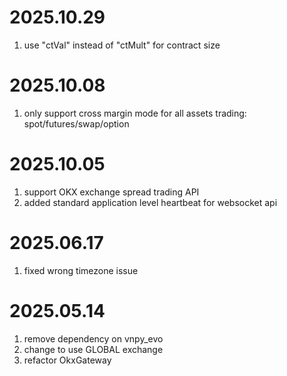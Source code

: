 # 2025.10.29

1. use "ctVal" instead of "ctMult" for contract size

# 2025.10.08

1. only support cross margin mode for all assets trading: spot/futures/swap/option

# 2025.10.05

1. support OKX exchange spread trading API
2. added standard application level heartbeat for websocket api

# 2025.06.17

1. fixed wrong timezone issue

# 2025.05.14

1. remove dependency on vnpy_evo
2. change to use GLOBAL exchange
3. refactor OkxGateway